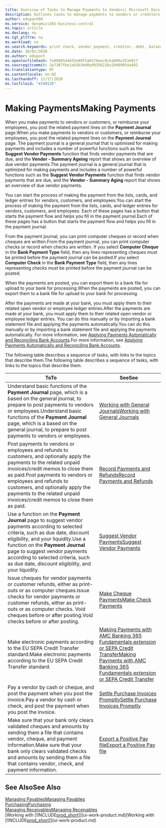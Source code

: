 ```yaml
---
title: Overview of Tasks to Manage Payments to Vendors| Microsoft Docs
description: Outlines tasks to manage payments to vendors or creditors, including posting payment lines and getting an overview of the balance due.
author: edupont04
ms.service: dynamics365-business-central
ms.topic: article
ms.devlang: na
ms.tgt_pltfrm: na
ms.workload: na
ms.search.keywords: print check, vendor payment, creditor, debt, balance due, AP
ms.date: 10/01/2020
ms.author: edupont
ms.openlocfilehash: fa9908544b55e09f5a6578eec0cba000a763e917
ms.sourcegitcommit: 2e7307fbe1eb3b34d0ad9356226a19409054a402
ms.translationtype: HT
ms.contentlocale: en-NZ
ms.lasthandoff: 12/17/2020
ms.locfileid: "4749135"
---
```

# <a name="making-payments"></a><span data-ttu-id="5d6db-103">Making Payments</span><span class="sxs-lookup"><span data-stu-id="5d6db-103">Making Payments</span></span>

<span data-ttu-id="5d6db-104">When you make payments to vendors or customers, or reimburse your employees, you post the related payment lines on the **Payment Journal** page.</span><span class="sxs-lookup"><span data-stu-id="5d6db-104">When you make payments to vendors or customers, or reimburse your employees, you post the related payment lines on the **Payment Journal** page.</span></span> <span data-ttu-id="5d6db-105">The payment journal is a general journal that is optimised for making payments and includes a number of powerful functions such as the **Suggest Vendor Payments** function that finds vendor payments that are due, and the **Vendor - Summary Ageing** report that shows an overview of due vendor payments.</span><span class="sxs-lookup"><span data-stu-id="5d6db-105">The payment journal is a general journal that is optimized for making payments and includes a number of powerful functions such as the **Suggest Vendor Payments** function that finds vendor payments that are due, and the **Vendor - Summary Aging** report that shows an overview of due vendor payments.</span></span>  

<span data-ttu-id="5d6db-106">You can start the process of making the payment from the lists, cards, and ledger entries for vendors, customers, and employees.</span><span class="sxs-lookup"><span data-stu-id="5d6db-106">You can start the process of making the payment from the lists, cards, and ledger entries for vendors, customers, and employees.</span></span> <span data-ttu-id="5d6db-107">Each of these pages has a button that starts the payment flow and helps you fill in the payment journal.</span><span class="sxs-lookup"><span data-stu-id="5d6db-107">Each of these pages has a button that starts the payment flow and helps you fill in the payment journal.</span></span>  

<span data-ttu-id="5d6db-108">From the payment journal, you can print computer cheques or record when cheques are written.</span><span class="sxs-lookup"><span data-stu-id="5d6db-108">From the payment journal, you can print computer checks or record when checks are written.</span></span> <span data-ttu-id="5d6db-109">If you select **Computer Cheque** in the **Bank Payment Type** field, then any lines representing cheques must be printed before the payment journal can be posted.</span><span class="sxs-lookup"><span data-stu-id="5d6db-109">If you select **Computer Check** in the **Bank Payment Type** field, then any lines representing checks must be printed before the payment journal can be posted.</span></span>

<span data-ttu-id="5d6db-110">When the payments are posted, you can export them to a bank file for upload to your bank for processing.</span><span class="sxs-lookup"><span data-stu-id="5d6db-110">When the payments are posted, you can export them to a bank file for upload to your bank for processing.</span></span>

<span data-ttu-id="5d6db-111">After the payments are made at your bank, you must apply them to their related open vendor or employee ledger entries.</span><span class="sxs-lookup"><span data-stu-id="5d6db-111">After the payments are made at your bank, you must apply them to their related open vendor or employee ledger entries.</span></span> <span data-ttu-id="5d6db-112">You can do this manually or by importing a bank statement file and applying the payments automatically.</span><span class="sxs-lookup"><span data-stu-id="5d6db-112">You can do this manually or by importing a bank statement file and applying the payments automatically.</span></span> <span data-ttu-id="5d6db-113">For more information, see [Applying Payments Automatically and Reconciling Bank Accounts](receivables-apply-payments-auto-reconcile-bank-accounts.md).</span><span class="sxs-lookup"><span data-stu-id="5d6db-113">For more information, see [Applying Payments Automatically and Reconciling Bank Accounts](receivables-apply-payments-auto-reconcile-bank-accounts.md).</span></span>

<span data-ttu-id="5d6db-114">The following table describes a sequence of tasks, with links to the topics that describe them.</span><span class="sxs-lookup"><span data-stu-id="5d6db-114">The following table describes a sequence of tasks, with links to the topics that describe them.</span></span>

| <span data-ttu-id="5d6db-115">To</span><span class="sxs-lookup"><span data-stu-id="5d6db-115">To</span></span> | <span data-ttu-id="5d6db-116">See</span><span class="sxs-lookup"><span data-stu-id="5d6db-116">See</span></span> |
| --- | --- |
|<span data-ttu-id="5d6db-117">Understand basic functions of the **Payment Journal** page, which is a based on the general journal, to prepare to post payments to vendors or employees.</span><span class="sxs-lookup"><span data-stu-id="5d6db-117">Understand basic functions of the **Payment Journal** page, which is a based on the general journal, to prepare to post payments to vendors or employees.</span></span>|[<span data-ttu-id="5d6db-118">Working with General Journals</span><span class="sxs-lookup"><span data-stu-id="5d6db-118">Working with General Journals</span></span>](ui-work-general-journals.md)|
|<span data-ttu-id="5d6db-119">Post payments to vendors or employees and refunds to customers, and optionally apply the payments to the related unpaid invoices/credit memos to close them as paid.</span><span class="sxs-lookup"><span data-stu-id="5d6db-119">Post payments to vendors or employees and refunds to customers, and optionally apply the payments to the related unpaid invoices/credit memos to close them as paid.</span></span>|[<span data-ttu-id="5d6db-120">Record Payments and Refunds</span><span class="sxs-lookup"><span data-stu-id="5d6db-120">Record Payments and Refunds</span></span>](payables-how-post-payments-refunds.md)|
| <span data-ttu-id="5d6db-121">Use a function on the **Payment Journal** page to suggest vendor payments according to selected criteria, such as due date, discount eligibility, and your liquidity.</span><span class="sxs-lookup"><span data-stu-id="5d6db-121">Use a function on the **Payment Journal** page to suggest vendor payments according to selected criteria, such as due date, discount eligibility, and your liquidity.</span></span> |[<span data-ttu-id="5d6db-122">Suggest Vendor Payments</span><span class="sxs-lookup"><span data-stu-id="5d6db-122">Suggest Vendor Payments</span></span>](payables-how-suggest-vendor-payments.md) |
| <span data-ttu-id="5d6db-123">Issue cheques for vendor payments or customer refunds, either as print-outs or as computer cheques.</span><span class="sxs-lookup"><span data-stu-id="5d6db-123">Issue checks for vendor payments or customer refunds, either as print-outs or as computer checks.</span></span> <span data-ttu-id="5d6db-124">Void cheques before or after posting.</span><span class="sxs-lookup"><span data-stu-id="5d6db-124">Void checks before or after posting.</span></span> |[<span data-ttu-id="5d6db-125">Make Cheque Payments</span><span class="sxs-lookup"><span data-stu-id="5d6db-125">Make Check Payments</span></span>](payables-how-work-checks.md) |
|<span data-ttu-id="5d6db-126">Make electronic payments according to the EU SEPA Credit Transfer standard.</span><span class="sxs-lookup"><span data-stu-id="5d6db-126">Make electronic payments according to the EU SEPA Credit Transfer standard.</span></span>|[<span data-ttu-id="5d6db-127">Making Payments with AMC Banking 365 Fundamentals extension or SEPA Credit Transfer</span><span class="sxs-lookup"><span data-stu-id="5d6db-127">Making Payments with AMC Banking 365 Fundamentals extension or SEPA Credit Transfer</span></span>](finance-make-payments-with-bank-data-conversion-service-or-sepa-credit-transfer.md)|
| <span data-ttu-id="5d6db-128">Pay a vendor by cash or cheque, and post the payment when you post the invoice.</span><span class="sxs-lookup"><span data-stu-id="5d6db-128">Pay a vendor by cash or check, and post the payment when you post the invoice.</span></span> |[<span data-ttu-id="5d6db-129">Settle Purchase Invoices Promptly</span><span class="sxs-lookup"><span data-stu-id="5d6db-129">Settle Purchase Invoices Promptly</span></span>](finance-how-to-settle-purchase-invoices-promptly.md) |
| <span data-ttu-id="5d6db-130">Make sure that your bank only clears validated cheques and amounts by sending them a file that contains vendor, cheque, and payment information.</span><span class="sxs-lookup"><span data-stu-id="5d6db-130">Make sure that your bank only clears validated checks and amounts by sending them a file that contains vendor, check, and payment information.</span></span> |[<span data-ttu-id="5d6db-131">Export a Positive Pay file</span><span class="sxs-lookup"><span data-stu-id="5d6db-131">Export a Positive Pay file</span></span>](finance-how-positive-pay.md) |

## <a name="see-also"></a><span data-ttu-id="5d6db-132">See Also</span><span class="sxs-lookup"><span data-stu-id="5d6db-132">See Also</span></span>
[<span data-ttu-id="5d6db-133">Managing Payables</span><span class="sxs-lookup"><span data-stu-id="5d6db-133">Managing Payables</span></span>](payables-manage-payables.md)  
[<span data-ttu-id="5d6db-134">Purchasing</span><span class="sxs-lookup"><span data-stu-id="5d6db-134">Purchasing</span></span>](purchasing-manage-purchasing.md)  
[<span data-ttu-id="5d6db-135">Managing Receivables</span><span class="sxs-lookup"><span data-stu-id="5d6db-135">Managing Receivables</span></span>](receivables-manage-receivables.md)  
<span data-ttu-id="5d6db-136">[Working with [!INCLUDE[prod_short](includes/prod_short.md)]](ui-work-product.md)</span><span class="sxs-lookup"><span data-stu-id="5d6db-136">[Working with [!INCLUDE[prod_short](includes/prod_short.md)]](ui-work-product.md)</span></span>  
